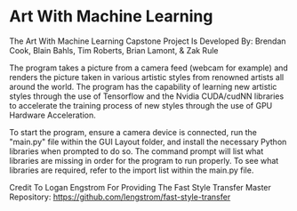 # Art With Machine Learning
The Art With Machine Learning Capstone Project Is Developed By: Brendan Cook, Blain Bahls, Tim Roberts, Brian Lamont, & Zak Rule

The program takes a picture from a camera feed (webcam for example) and renders the picture taken in various artistic styles from renowned artists all around the world. The program has the capability of learning new artistic styles through the use of Tensorflow and the Nvidia CUDA/cudNN libraries to accelerate the training process of new styles through the use of GPU Hardware Acceleration.

To start the program, ensure a camera device is connected, run the "main.py" file within the GUI Layout folder, and install the necessary Python libraries when prompted to do so. The command prompt will list what libraries are missing in order for the program to run properly. To see what libraries are required, refer to the import list within the main.py file.

Credit To Logan Engstrom For Providing The Fast Style Transfer Master Repository:
https://github.com/lengstrom/fast-style-transfer
